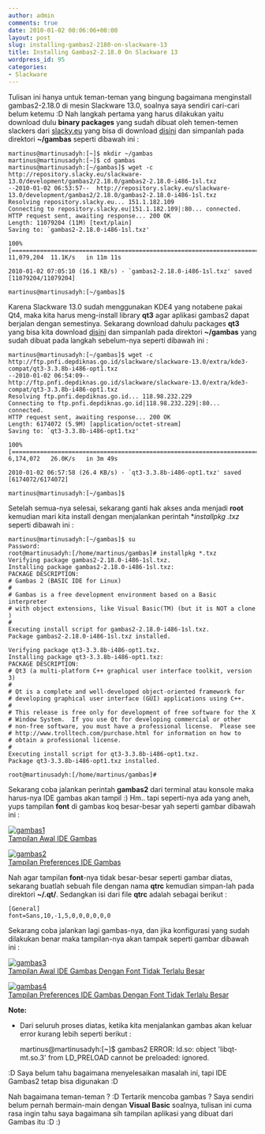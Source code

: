 ```yaml
---
author: admin
comments: true
date: 2010-01-02 00:06:06+00:00
layout: post
slug: installing-gambas2-2180-on-slackware-13
title: Installing Gambas2-2.18.0 On Slackware 13
wordpress_id: 95
categories:
- Slackware
---
```


Tulisan ini hanya untuk teman-teman yang bingung bagaimana menginstall gambas2-2.18.0 di mesin Slackware 13.0, soalnya saya sendiri cari-cari belum ketemu :D Nah langkah pertama yang harus dilakukan yaitu download dulu **binary packages** yang sudah dibuat oleh temen-temen slackers dari [slacky.eu](http://www.slacky.eu/aadm/pkgs/index.php?ver=13&pkg=134) yang bisa di download [disini](http://repository.slacky.eu/slackware-13.0/development/gambas2/2.18.0/gambas2-2.18.0-i486-1sl.txz) dan simpanlah pada direktori **~/gambas** seperti dibawah ini :

    
    
    martinus@martinusadyh:[~]$ mkdir ~/gambas
    martinus@martinusadyh:[~]$ cd gambas
    martinus@martinusadyh:[~/gambas]$ wget -c http://repository.slacky.eu/slackware-13.0/development/gambas2/2.18.0/gambas2-2.18.0-i486-1sl.txz
    --2010-01-02 06:53:57--  http://repository.slacky.eu/slackware-13.0/development/gambas2/2.18.0/gambas2-2.18.0-i486-1sl.txz
    Resolving repository.slacky.eu... 151.1.182.109
    Connecting to repository.slacky.eu|151.1.182.109|:80... connected.
    HTTP request sent, awaiting response... 200 OK
    Length: 11079204 (11M) [text/plain]
    Saving to: `gambas2-2.18.0-i486-1sl.txz'
    
    100%[==============================================================================================================================>] 11,079,204  11.1K/s   in 11m 11s
    
    2010-01-02 07:05:10 (16.1 KB/s) - `gambas2-2.18.0-i486-1sl.txz' saved [11079204/11079204]
    
    martinus@martinusadyh:[~/gambas]$
    



Karena Slackware 13.0 sudah menggunakan KDE4 yang notabene pakai Qt4, maka kita harus meng-install library **qt3** agar aplikasi gambas2 dapat berjalan dengan semestinya. Sekarang download dahulu packages **qt3** yang bisa kita download [disini](http://ftp.pnfi.depdiknas.go.id/slackware/slackware-13.0/extra/kde3-compat/qt3-3.3.8b-i486-opt1.txz) dan simpanlah pada direktori **~/gambas** yang sudah dibuat pada langkah sebelum-nya seperti dibawah ini :

    
    
    martinus@martinusadyh:[~/gambas]$ wget -c http://ftp.pnfi.depdiknas.go.id/slackware/slackware-13.0/extra/kde3-compat/qt3-3.3.8b-i486-opt1.txz
    --2010-01-02 06:54:09--  http://ftp.pnfi.depdiknas.go.id/slackware/slackware-13.0/extra/kde3-compat/qt3-3.3.8b-i486-opt1.txz
    Resolving ftp.pnfi.depdiknas.go.id... 118.98.232.229
    Connecting to ftp.pnfi.depdiknas.go.id|118.98.232.229|:80... connected.
    HTTP request sent, awaiting response... 200 OK
    Length: 6174072 (5.9M) [application/octet-stream]
    Saving to: `qt3-3.3.8b-i486-opt1.txz'
    
    100%[==============================================================================================================================>] 6,174,072   26.0K/s   in 3m 49s
    
    2010-01-02 06:57:58 (26.4 KB/s) - `qt3-3.3.8b-i486-opt1.txz' saved [6174072/6174072]
    
    martinus@martinusadyh:[~/gambas]$
    


<!-- more -->
Setelah semua-nya selesai, sekarang ganti hak akses anda menjadi **root** kemudian mari kita install dengan menjalankan perintah **installpkg *.txz** seperti dibawah ini :

    
    
    martinus@martinusadyh:[~/gambas]$ su
    Password:
    root@martinusadyh:[/home/martinus/gambas]# installpkg *.txz
    Verifying package gambas2-2.18.0-i486-1sl.txz.
    Installing package gambas2-2.18.0-i486-1sl.txz:
    PACKAGE DESCRIPTION:
    # Gambas 2 (BASIC IDE for Linux)
    #
    # Gambas is a free development environment based on a Basic interpreter
    # with object extensions, like Visual Basic(TM) (but it is NOT a clone )
    #
    Executing install script for gambas2-2.18.0-i486-1sl.txz.
    Package gambas2-2.18.0-i486-1sl.txz installed.
    
    Verifying package qt3-3.3.8b-i486-opt1.txz.
    Installing package qt3-3.3.8b-i486-opt1.txz:
    PACKAGE DESCRIPTION:
    # Qt3 (a multi-platform C++ graphical user interface toolkit, version 3)
    #
    # Qt is a complete and well-developed object-oriented framework for
    # developing graphical user interface (GUI) applications using C++.
    #
    # This release is free only for development of free software for the X
    # Window System.  If you use Qt for developing commercial or other
    # non-free software, you must have a professional license.  Please see
    # http://www.trolltech.com/purchase.html for information on how to
    # obtain a professional license.
    #
    Executing install script for qt3-3.3.8b-i486-opt1.txz.
    Package qt3-3.3.8b-i486-opt1.txz installed.
    
    root@martinusadyh:[/home/martinus/gambas]#
    



Sekarang coba jalankan perintah **gambas2** dari terminal atau konsole maka harus-nya IDE gambas akan tampil :) Hm.. tapi seperti-nya ada yang aneh, yups tampilan **font** di gambas koq besar-besar yah seperti gambar dibawah ini :









[![gambas1](http://farm3.static.flickr.com/2679/4235430156_c97f78a36c.jpg)  
Tampilan Awal IDE Gambas](http://www.flickr.com/photos/10243554@N02/4235430156/)




[![gambas2](http://farm5.static.flickr.com/4025/4235430160_b1145edc05.jpg)  
Tampilan Preferences IDE Gambas](http://www.flickr.com/photos/10243554@N02/4235430160/)






Nah agar tampilan **font**-nya tidak besar-besar seperti gambar diatas, sekarang buatlah sebuah file dengan nama **qtrc** kemudian simpan-lah pada direktori **~/.qt/**. Sedangkan isi dari file **qtrc** adalah sebagai berikut :

    
    
    [General]
    font=Sans,10,-1,5,0,0,0,0,0,0
    



Sekarang coba jalankan lagi gambas-nya, dan jika konfigurasi yang sudah dilakukan benar maka tampilan-nya akan tampak seperti gambar dibawah ini :









[![gambas3](http://farm5.static.flickr.com/4005/4235430162_2ec48c68a5.jpg)  
Tampilan Awal IDE Gambas Dengan Font Tidak Terlalu Besar](http://www.flickr.com/photos/10243554@N02/4235430162/)




[![gambas4](http://farm5.static.flickr.com/4001/4235430166_25377f0dc4.jpg)  
Tampilan Preferences IDE Gambas Dengan Font Tidak Terlalu Besar](http://www.flickr.com/photos/10243554@N02/4235430166/)






**Note:**
- Dari seluruh proses diatas, ketika kita menjalankan gambas akan keluar error kurang lebih seperti berikut :

    
    
    martinus@martinusadyh:[~]$ gambas2
    ERROR: ld.so: object 'libqt-mt.so.3' from LD_PRELOAD cannot be preloaded: ignored.
    


:D Saya belum tahu bagaimana menyelesaikan masalah ini, tapi IDE Gambas2 tetap bisa digunakan :D

Nah bagaimana teman-teman ? :D Tertarik mencoba gambas ? Saya sendiri belum pernah bermain-main dengan **Visual Basic** soalnya, tulisan ini cuma rasa ingin tahu saya bagaimana sih tampilan aplikasi yang dibuat dari Gambas itu :D :)
